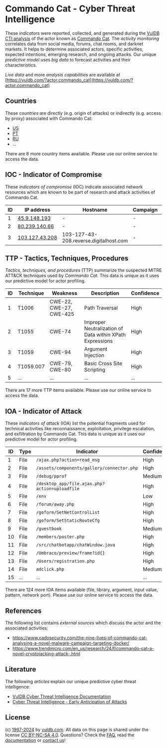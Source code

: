 # Commando Cat - Cyber Threat Intelligence

These _indicators_ were reported, collected, and generated during the [VulDB CTI analysis](https://vuldb.com/?kb.cti) of the actor known as [Commando Cat](https://vuldb.com/?actor.commando_cat). The _activity monitoring_ correlates data from social media, forums, chat rooms, and darknet markets. It helps to determine associated actors, specific activities, expected intentions, emerging research, and ongoing attacks. Our unique _predictive model_ uses _big data_ to forecast activities and their characteristics.

_Live data_ and more _analysis capabilities_ are available at [https://vuldb.com/?actor.commando_cat](https://vuldb.com/?actor.commando_cat)

## Countries

These _countries_ are directly (e.g. origin of attacks) or indirectly (e.g. access by proxy) associated with Commando Cat:

* [US](https://vuldb.com/?country.us)
* [PT](https://vuldb.com/?country.pt)
* [RU](https://vuldb.com/?country.ru)
* ...

There are 8 more country items available. Please use our online service to access the data.

## IOC - Indicator of Compromise

These _indicators of compromise_ (IOC) indicate associated network resources which are known to be part of research and attack activities of Commando Cat.

ID | IP address | Hostname | Campaign | Confidence
-- | ---------- | -------- | -------- | ----------
1 | [45.9.148.193](https://vuldb.com/?ip.45.9.148.193) | - | - | High
2 | [80.239.140.66](https://vuldb.com/?ip.80.239.140.66) | - | - | High
3 | [103.127.43.208](https://vuldb.com/?ip.103.127.43.208) | 103-127-43-208.reverse.digitalhost.com | - | High

## TTP - Tactics, Techniques, Procedures

_Tactics, techniques, and procedures_ (TTP) summarize the suspected MITRE ATT&CK techniques used by _Commando Cat_. This data is unique as it uses our predictive model for actor profiling.

ID | Technique | Weakness | Description | Confidence
-- | --------- | -------- | ----------- | ----------
1 | T1006 | CWE-22, CWE-27, CWE-425 | Path Traversal | High
2 | T1055 | CWE-74 | Improper Neutralization of Data within XPath Expressions | High
3 | T1059 | CWE-94 | Argument Injection | High
4 | T1059.007 | CWE-79, CWE-80 | Basic Cross Site Scripting | High
5 | ... | ... | ... | ...

There are 17 more TTP items available. Please use our online service to access the data.

## IOA - Indicator of Attack

These _indicators of attack_ (IOA) list the potential fragments used for technical activities like reconnaissance, exploitation, privilege escalation, and exfiltration by Commando Cat. This data is unique as it uses our predictive model for actor profiling.

ID | Type | Indicator | Confidence
-- | ---- | --------- | ----------
1 | File | `/ajax.php?action=read_msg` | High
2 | File | `/assets/components/gallery/connector.php` | High
3 | File | `/debug/pprof` | Medium
4 | File | `/desktop_app/file.ajax.php?action=uploadfile` | High
5 | File | `/env` | Low
6 | File | `/forum/away.php` | High
7 | File | `/goform/SetNetControlList` | High
8 | File | `/goform/SetStaticRouteCfg` | High
9 | File | `/guestbook` | Medium
10 | File | `/members/poster.php` | High
11 | File | `/src/chatbotapp/chatWindow.java` | High
12 | File | `/Umbraco/preview/frame?id{}` | High
13 | File | `/Users/registration.php` | High
14 | File | `adclick.php` | Medium
15 | ... | ... | ...

There are 124 more IOA items available (file, library, argument, input value, pattern, network port). Please use our online service to access the data.

## References

The following list contains _external sources_ which discuss the actor and the associated activities:

* https://www.cadosecurity.com/the-nine-lives-of-commando-cat-analysing-a-novel-malware-campaign-targeting-docker/
* https://www.trendmicro.com/en_us/research/24/f/commando-cat-a-novel-cryptojacking-attack-.html

## Literature

The following _articles_ explain our unique predictive cyber threat intelligence:

* [VulDB Cyber Threat Intelligence Documentation](https://vuldb.com/?kb.cti)
* [Cyber Threat Intelligence - Early Anticipation of Attacks](https://www.scip.ch/en/?labs.20201022)

## License

(c) [1997-2024](https://vuldb.com/?kb.changelog) by [vuldb.com](https://vuldb.com/?kb.about). All data on this page is shared under the license [CC BY-NC-SA 4.0](https://creativecommons.org/licenses/by-nc-sa/4.0/). Questions? Check the [FAQ](https://vuldb.com/?kb.faq), read the [documentation](https://vuldb.com/?kb) or [contact us](https://vuldb.com/?contact)!
